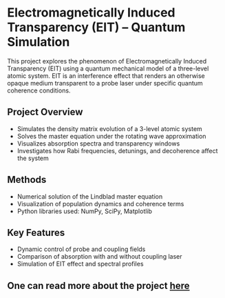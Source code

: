 # Electromagnetically Induced Transparency (EIT) – Quantum Simulation

This project explores the phenomenon of Electromagnetically Induced Transparency (EIT) using a quantum mechanical model of a three-level atomic system. EIT is an interference effect that renders an otherwise opaque medium transparent to a probe laser under specific quantum coherence conditions.

## Project Overview

- Simulates the density matrix evolution of a 3-level atomic system
- Solves the master equation under the rotating wave approximation
- Visualizes absorption spectra and transparency windows
- Investigates how Rabi frequencies, detunings, and decoherence affect the system

## Methods

- Numerical solution of the Lindblad master equation
- Visualization of population dynamics and coherence terms
- Python libraries used: NumPy, SciPy, Matplotlib

## Key Features

- Dynamic control of probe and coupling fields
- Comparison of absorption with and without coupling laser
- Simulation of EIT effect and spectral profiles


## One can read more about the project [here](Quantum_Mechanics__Electromagnetically_Induced_transparency%20%281%29.pdf) ##


